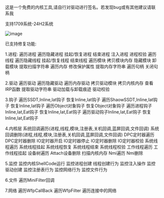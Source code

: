这是一个免费的内核工具,请自行对驱动进行签名。若发现bug或有其他建议请联系我

支持1709系统-24H2系统

![image](https://github.com/user-attachments/assets/358228c7-320f-4e9f-ad36-b6a957384249)


已支持修复功能:

1.进程:
遍历进程 遍历隐藏进程 挂起/恢复进程 结束进程 注入进程 进程校验
遍历线程 遍历隐藏线程 挂起/恢复线程 结束线程
遍历模块 拷贝模块内存 隐藏模块 卸载模块 提取扫描字符串
遍历内存 修改保护属性  提取内存字符串
遍历句柄 关闭句柄

2.驱动
遍历驱动 遍历隐藏驱动 遍历内存驱动 拷贝驱动模块 拷贝内核内存 查看IRP函数 提取驱动字符串 驱动加载与卸载痕迹 驱动校验

3.钩子
遍历SSDT,Inline,Iat钩子  恢复Inline,Iat钩子
遍历ShaowSSDT,Inline,Iat钩子 恢复Inline,Iat钩子
遍历Object对象钩子 恢复Object对象钩子
遍历进程钩子Inline,Iat,Eat钩子 恢复Inline,Iat,Eat钩子
遍历驱动钩子Inline,Iat,Eat钩子 恢复Inline,Iat,Eat钩子

4.内核层
系统回调遍历(进程,线程,模块,注册表,关机回调,蓝屏回调,文件回调) 系统回调删除(进程,线程,模块,注册表,关机回调,蓝屏回调,文件回调)
DPC定时器遍历 DPC定时器删除
IO定时器开启 IO定时器停止 IO定时器删除  IO定时器校验
系统线程遍历 系统线程挂起 系统线程恢复 系统线程结束 系统线程校验
工作线程遍历 工作线程挂起
设备树遍历 Attach设备删除
扫描内核内存 
Nmi遍历  Nmi删除

5.监控
监控内核ShellCode运行
监控进程创建  线程创建行为 监控注入操作
监控驱动创建
监控注册表行为
监控网络行为
监控文件行为

6.文件
遍历MiniFilter回调

7.网络
遍历WfpCallBack
遍历WfpFilter
遍历连接中的网络

